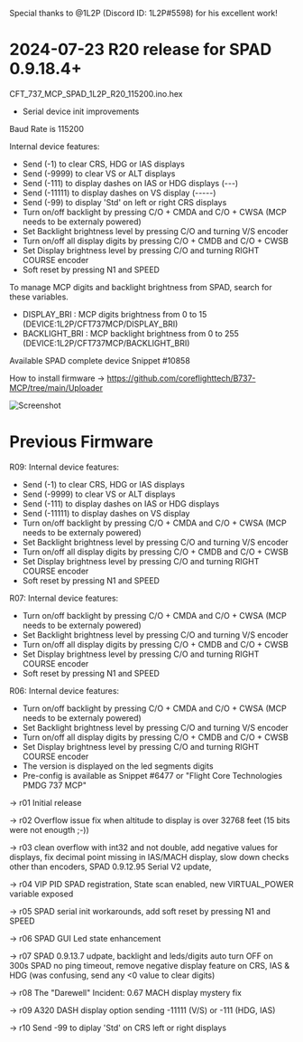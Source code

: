 
Special thanks to @1L2P (Discord ID: 1L2P#5598) for his excellent work!

# 2024-07-23 R20 release for SPAD 0.9.18.4+ 

CFT_737_MCP_SPAD_1L2P_R20_115200.ino.hex

- Serial device init improvements

Baud Rate is 115200

Internal device features:
- Send (-1) to clear CRS, HDG or IAS displays
- Send (-9999) to clear VS or ALT displays
- Send (-111) to display dashes on IAS or HDG displays (---)
- Send (-11111) to display dashes on VS display (-----)
- Send (-99) to display 'Std' on left or right CRS displays
- Turn on/off backlight by pressing C/O + CMDA and C/O + CWSA (MCP needs to be externaly powered)
- Set Backlight brightness level by pressing C/O and turning V/S encoder
- Turn on/off all display digits by pressing C/O + CMDB and C/O + CWSB
- Set Display brightness level by pressing C/O and turning RIGHT COURSE encoder
- Soft reset by pressing N1 and SPEED

To manage MCP digits and backlight brightness from SPAD, search for these variables.
- DISPLAY_BRI : MCP digits brightness from 0 to 15 (DEVICE:1L2P/CFT737MCP/DISPLAY_BRI)
- BACKLIGHT_BRI : MCP backlight brightness from 0 to 255 (DEVICE:1L2P/CFT737MCP/BACKLIGHT_BRI)

Available SPAD complete device Snippet #10858

How to install firmware -> https://github.com/coreflighttech/B737-MCP/tree/main/Uploader

![Screenshot](https://user-images.githubusercontent.com/53659578/193845938-f0ef2aed-1326-4257-a87d-9a4b7bee52e3.png)

# Previous Firmware

R09: Internal device features:
- Send (-1) to clear CRS, HDG or IAS displays
- Send (-9999) to clear VS or ALT displays
- Send (-111) to display dashes on IAS or HDG displays
- Send (-11111) to display dashes on VS display
- Turn on/off backlight by pressing C/O + CMDA and C/O + CWSA (MCP needs to be externaly powered)
- Set Backlight brightness level by pressing C/O and turning V/S encoder
- Turn on/off all display digits by pressing C/O + CMDB and C/O + CWSB
- Set Display brightness level by pressing C/O and turning RIGHT COURSE encoder
- Soft reset by pressing N1 and SPEED

R07: Internal device features:
- Turn on/off backlight by pressing C/O + CMDA and C/O + CWSA (MCP needs to be externaly powered)
- Set Backlight brightness level by pressing C/O and turning V/S encoder
- Turn on/off all display digits by pressing C/O + CMDB and C/O + CWSB
- Set Display brightness level by pressing C/O and turning RIGHT COURSE encoder
- Soft reset by pressing N1 and SPEED

R06: Internal device features:
- Turn on/off backlight by pressing C/O + CMDA and C/O + CWSA (MCP needs to be externaly powered)
- Set Backlight brightness level by pressing C/O and turning V/S encoder
- Turn on/off all display digits by pressing C/O + CMDB and C/O + CWSB
- Set Display brightness level by pressing C/O and turning RIGHT COURSE encoder
- The version is displayed on the led segments digits
- Pre-config is available as Snippet #6477 or "Flight Core Technologies PMDG 737 MCP"


 -> r01 Initial release 
 
 -> r02 Overflow issue fix when altitude to display is over 32768 feet (15 bits were not enougth ;-)) 
 
 -> r03 clean overflow with int32 and not double, add negative values for displays, fix decimal point missing in IAS/MACH display, slow down checks other than encoders, SPAD 0.9.12.95 Serial V2 update,
 
 -> r04 VIP PID SPAD registration, State scan enabled, new VIRTUAL_POWER variable exposed 
 
 -> r05 SPAD serial init workarounds, add soft reset by pressing N1 and SPEED
 
 -> r06 SPAD GUI Led state enhancement
 
 -> r07 SPAD 0.9.13.7 udpate, backlight and leds/digits auto turn OFF on 300s SPAD no ping timeout, remove negative display feature on CRS, IAS & HDG (was confusing, send any <0 value to clear digits)
 
 -> r08 The "Darewell" Incident: 0.67 MACH display mystery fix 
 
 -> r09 A320 DASH display option sending -11111 (V/S) or -111 (HDG, IAS)
 
 -> r10 Send -99 to diplay 'Std' on CRS left or right displays 


